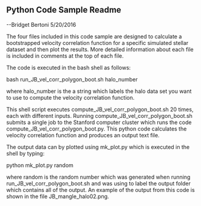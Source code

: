 ## Python Code Sample Readme
--Bridget Bertoni 5/20/2016


The four files included in this code sample are designed to calculate a bootstrapped velocity correlation function for a specific simulated stellar dataset and then plot the results.  More detailed information about each file is included in comments at the top of each file.


The code is executed in the bash shell as follows:

bash run_JB_vel_corr_polygon_boot.sh halo_number

where halo_number is the a string which labels the halo data set you want to use to compute the velocity correlation function.


This shell script executes compute_JB_vel_corr_polygon_boot.sh 20 times, each with different inputs.  Running compute_JB_vel_corr_polygon_boot.sh submits a single job to the Stanford computer cluster which runs the code compute_JB_vel_corr_polygon_boot.py.  This python code calculates the velocity correlation function and produces an output text file.


The output data can by plotted using mk_plot.py which is executed in the shell by typing:

python mk_plot.py random 

where random is the random number which was generated when running run_JB_vel_corr_polygon_boot.sh and was using to label the output folder which contains all of the output.  An example of the output from this code is shown in the file JB_mangle_halo02.png.
